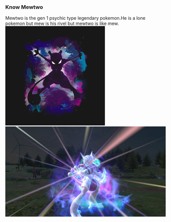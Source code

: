 ### Know Mewtwo
Mewtwo is the gen 1 psychic type legendary pokemon.He is a lone pokemon but mew is his rivel but mewtwo is like mew.
<img src="Mewtwo.webp"/>
<img src="mega mewtwo x.jpg"/>
<img src=""/>
